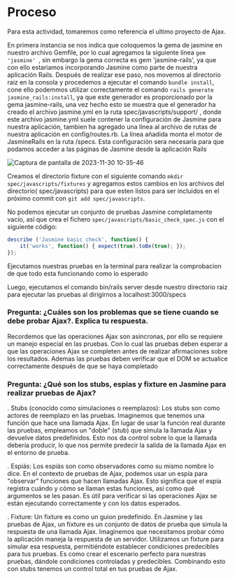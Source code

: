 # Proceso
Para esta actividad, tomaremos como referencia el ultimo proyecto de Ajax.

En primera instancia se nos indica que coloquemos la gema de jasmine en nuestro archivo Gemfile, por lo cual agregamos la siguiente línea `gem 'jasmine' `, sin embargo la gema correcta es gem 'jasmine-rails', ya que con ello estariamos incorporando Jasmine como parte de nuestra aplicación Rails. Después de realizar ese paso, nos movemos al directorio raiz en la consola y procedemos a ejecutar el comando `bundle install`, cone ello podemmos utilizar correctamente el comando `rails generate jasmine_rails:install`, ya que este generador es proporcionado por la gema jasmine-rails, una vez hecho esto se muestra que el generador ha creado el archivo jasmine.yml en la ruta spec/javascripts/support/ , donde este archivo jasmine.yml suele contener la configuración de Jasmine para nuestra aplicación, tambien ha agregado una línea al archivo de rutas de nuestra aplicación en config/routes.rb. La línea añadida monta el motor de JasmineRails en la ruta /specs. Esta configuración sera necesaria para que podamos acceder a las páginas de Jasmine desde la aplicación Rails 

![Captura de pantalla de 2023-11-30 10-35-46](https://github.com/miguelvega/Pruebas-JS-Ajax/assets/124398378/0820bd4f-a865-4587-bc35-1fdfb8bc1d3c)

Creamos el directorio fixture con el siguiente comando `mkdir spec/javascripts/fixtures`  y agregamos estos cambios en los archivos del directorio( spec/javascripts) para que esten listos para ser incluidos en el próximo commit con `git add spec/javascripts`.

No podemos ejecutar un conjunto de pruebas Jasmine completamente vacío, así que crea el fichero `spec/javascripts/basic_check_spec.js` con el siguiente código:

```javascript
describe ('Jasmine basic check', function() { 
    it('works', function() { expect(true).toBe(true); }); 
}); 

```
Ejecutamos nuestras pruebas en la terminal para realizar la comprobacion de que todo esta funcionando como lo esperado 

Luego, ejecutamos el comando bin/rails server desde nuestro directorio raiz para ejecutar las pruebas al dirigirnos a localhost:3000/specs 

### Pregunta: ¿Cuáles son los problemas que se tiene cuando se debe probar Ajax?. Explica tu respuesta.

Recordemos que las operaciones Ajax son asíncronas, por ello se requiere un manejo especial en las pruebas. Con lo cual las pruebas deben esperar a que las operaciones Ajax se completen antes de realizar afirmaciones sobre los resultados. Ademas las pruebas deben verificar que el DOM se actualice correctamente después de que se haya completado

### Pregunta: ¿Qué son los stubs, espias y fixture en Jasmine para realizar pruebas de Ajax?

. Stubs (conocido como simulaciones o reemplazos):  Los stubs son como actores de reemplazo en las pruebas. Imaginemos que tenemos una función que hace una llamada Ajax. En lugar de usar la función real durante las pruebas, empleamos un "doble" (stub) que simula la llamada Ajax y devuelve datos predefinidos. Esto nos da control sobre lo que la llamada debería producir, lo que nos permite  predecir la salida de la llamada Ajax en el entorno de prueba.

. Espiás: Los espiás son como observadores como su mismo nombre lo dice. En el contexto de pruebas de Ajax, podemos usar un espía para "observar" funciones que hacen llamadas Ajax. Esto significa que el espía registra cuándo y cómo se llaman estas funciones, así como qué argumentos se les pasan. Es útil para verificar si las operaciones Ajax se están ejecutando correctamente y con los datos esperados.

. Fixture: Un fixture es como un guion predefinido. En Jasmine y las pruebas de Ajax, un fixture es un conjunto de datos de prueba que simula la respuesta de una llamada Ajax. Imaginemos que necesitamos probar cómo la aplicación maneja la respuesta de un servidor. Utilizamos un fixture para simular esa respuesta, permitiéndote establecer condiciones predecibles para tus pruebas. Es como crear el escenario perfecto para nuestras pruebas, dándole condiciones controladas y predecibles. Combinando esto con stubs tenemos un control total en tus pruebas de Ajax.




